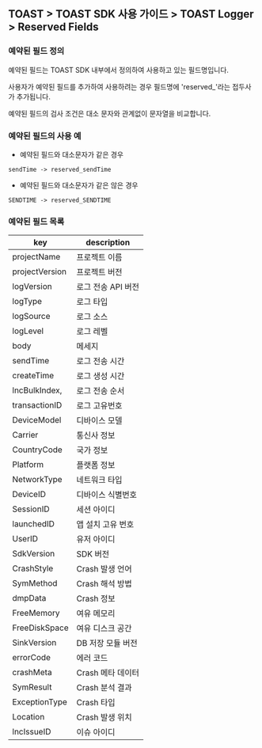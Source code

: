 ## TOAST > TOAST SDK 사용 가이드 > TOAST Logger > Reserved Fields

### 예약된 필드 정의

예약된 필드는 TOAST SDK 내부에서 정의하여 사용하고 있는 필드명입니다.

사용자가 예약된 필드를 추가하여 사용하려는 경우 필드명에 'reserved_'라는 접두사가 추가됩니다.

예약된 필드의 검사 조건은 대소 문자와 관계없이 문자열을 비교합니다.

### 예약된 필드의 사용 예

* 예약된 필드와 대소문자가 같은 경우

```
sendTime -> reserved_sendTime

```

* 예약된 필드와 대소문자가 같은 않은 경우

```
SENDTIME -> reserved_SENDTIME

```

### 예약된 필드 목록

| key | description |
| --- | ----------- |
| projectName | 프로젝트 이름 |
| projectVersion | 프로젝트 버전 |
| logVersion | 로그 전송 API 버전  |
| logType | 로그 타입 |
| logSource | 로그 소스 |
| logLevel | 로그 레벨 |
| body | 메세지 |
| sendTime | 로그 전송 시간 |
| createTime | 로그 생성 시간 |
| lncBulkIndex, | 로그 전송 순서 |
| transactionID | 로그 고유번호 |
| DeviceModel | 디바이스 모델 |
| Carrier | 통신사 정보  |
| CountryCode | 국가 정보 |
| Platform | 플랫폼 정보 |
| NetworkType | 네트워크 타입 |
| DeviceID | 디바이스 식별번호 |
| SessionID | 세션 아이디 |
| launchedID | 앱 설치 고유 번호 |
| UserID | 유저 아이디 |
| SdkVersion | SDK 버전 |
| CrashStyle | Crash 발생 언어 |
| SymMethod | Crash 해석 방법 |
| dmpData | Crash 정보 |
| FreeMemory | 여유 메모리 |
| FreeDiskSpace | 여유 디스크 공간 |
| SinkVersion | DB 저장 모듈 버전 |
| errorCode | 에러 코드 |
| crashMeta | Crash 메타 데이터 |
| SymResult | Crash 분석 결과 |
| ExceptionType | Crash 타입 |
| Location | Crash 발생 위치  |
| lncIssueID | 이슈 아이디 |

